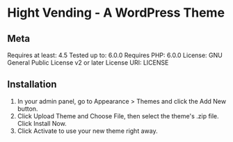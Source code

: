 # Hight Vending - A WordPress Theme

## Meta
Requires at least: 4.5
Tested up to: 6.0.0
Requires PHP: 6.0.0
License: GNU General Public License v2 or later
License URI: LICENSE

## Installation

1. In your admin panel, go to Appearance > Themes and click the Add New button.
2. Click Upload Theme and Choose File, then select the theme's .zip file. Click Install Now.
3. Click Activate to use your new theme right away.